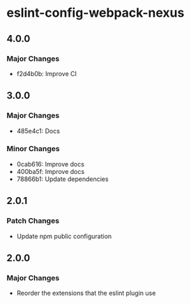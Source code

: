 # eslint-config-webpack-nexus

## 4.0.0

### Major Changes

- f2d4b0b: Improve CI

## 3.0.0

### Major Changes

- 485e4c1: Docs

### Minor Changes

- 0cab616: Improve docs
- 400ba5f: Improve docs
- 78866b1: Update dependencies

## 2.0.1

### Patch Changes

- Update npm public configuration

## 2.0.0

### Major Changes

- Reorder the extensions that the eslint plugin use
